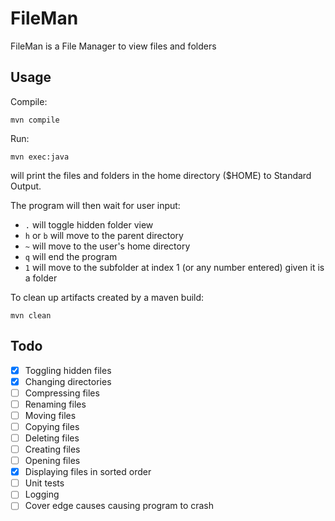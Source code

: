 # FileMan

FileMan is a File Manager to view files and folders

## Usage
Compile:

`mvn compile`

Run:

`mvn exec:java`

will print the files and folders in the home directory ($HOME) to Standard Output.

The program will then wait for user input:
- `.` will toggle hidden folder view
- `h` or `b` will move to the parent directory
- `~` will move to the user's home directory
- `q` will end the program
- `1` will move to the subfolder at index 1 (or any number entered) given it is a folder

To clean up artifacts created by a maven build:

`mvn clean`

## Todo
- [x] Toggling hidden files
- [x] Changing directories
- [ ] Compressing files
- [ ] Renaming files
- [ ] Moving files
- [ ] Copying files
- [ ] Deleting files
- [ ] Creating files
- [ ] Opening files
- [x] Displaying files in sorted order
- [ ] Unit tests
- [ ] Logging
- [ ] Cover edge causes causing program to crash
